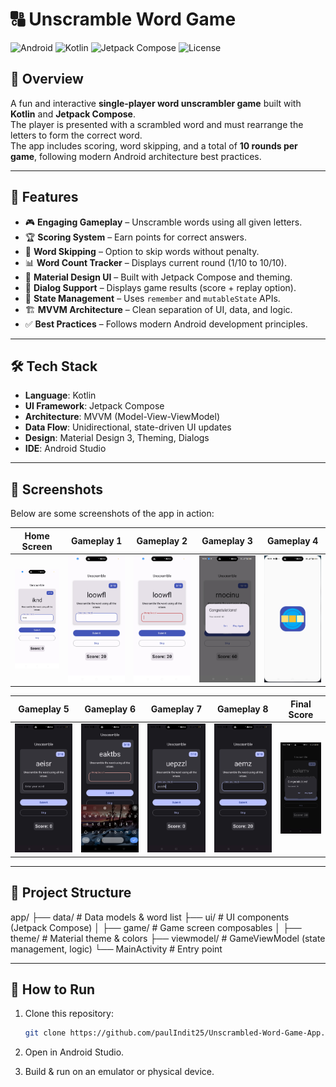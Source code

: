 # 🔠 Unscramble Word Game
![Android](https://img.shields.io/badge/Android-3DDC84?style=for-the-badge&logo=android&logoColor=white)
![Kotlin](https://img.shields.io/badge/Kotlin-7F52FF?style=for-the-badge&logo=kotlin&logoColor=white)
![Jetpack Compose](https://img.shields.io/badge/Jetpack%20Compose-4285F4?style=for-the-badge&logo=jetpackcompose&logoColor=white)
![License](https://img.shields.io/badge/License-MIT-green?style=for-the-badge)

## 📖 Overview
A fun and interactive **single-player word unscrambler game** built with **Kotlin** and **Jetpack Compose**.  
The player is presented with a scrambled word and must rearrange the letters to form the correct word.  
The app includes scoring, word skipping, and a total of **10 rounds per game**, following modern Android architecture best practices.

---

## 🚀 Features

- 🎮 **Engaging Gameplay** – Unscramble words using all given letters.
- 🏆 **Scoring System** – Earn points for correct answers.
- 🔄 **Word Skipping** – Option to skip words without penalty.
- 📊 **Word Count Tracker** – Displays current round (1/10 to 10/10).
- 🎨 **Material Design UI** – Built with Jetpack Compose and theming.
- 📱 **Dialog Support** – Displays game results (score + replay option).
- 🧩 **State Management** – Uses `remember` and `mutableState` APIs.
- 🏗 **MVVM Architecture** – Clean separation of UI, data, and logic.
- ✅ **Best Practices** – Follows modern Android development principles.

---

## 🛠️ Tech Stack

- **Language**: Kotlin
- **UI Framework**: Jetpack Compose
- **Architecture**: MVVM (Model-View-ViewModel)
- **Data Flow**: Unidirectional, state-driven UI updates
- **Design**: Material Design 3, Theming, Dialogs
- **IDE**: Android Studio

---

## 📸 Screenshots

Below are some screenshots of the app in action:

| Home Screen | Gameplay 1 | Gameplay 2 | Gameplay 3 | Gameplay 4 |
|-------------|------------|------------|------------|------------|
| ![Home](1.jpg) | ![Gameplay1](2.jpg) | ![Gameplay2](3.jpg) | ![Gameplay3](4.jpg) | ![Gameplay4](5.jpg) |

| Gameplay 5 | Gameplay 6 | Gameplay 7 | Gameplay 8 | Final Score |
|------------|------------|------------|------------|-------------|
| ![Gameplay5](6.jpg) | ![Gameplay6](7.jpg) | ![Gameplay7](8.jpg) | ![Gameplay8](9.jpg) | ![FinalScore](10.jpg) |


---

## 📂 Project Structure

app/
├── data/ # Data models & word list
├── ui/ # UI components (Jetpack Compose)
│ ├── game/ # Game screen composables
│ ├── theme/ # Material theme & colors
├── viewmodel/ # GameViewModel (state management, logic)
└── MainActivity # Entry point

---

## 🎯 How to Run

1. Clone this repository:
   ```bash
   git clone https://github.com/paulIndit25/Unscrambled-Word-Game-App.git
   
2. Open in Android Studio.

3. Build & run on an emulator or physical device.
